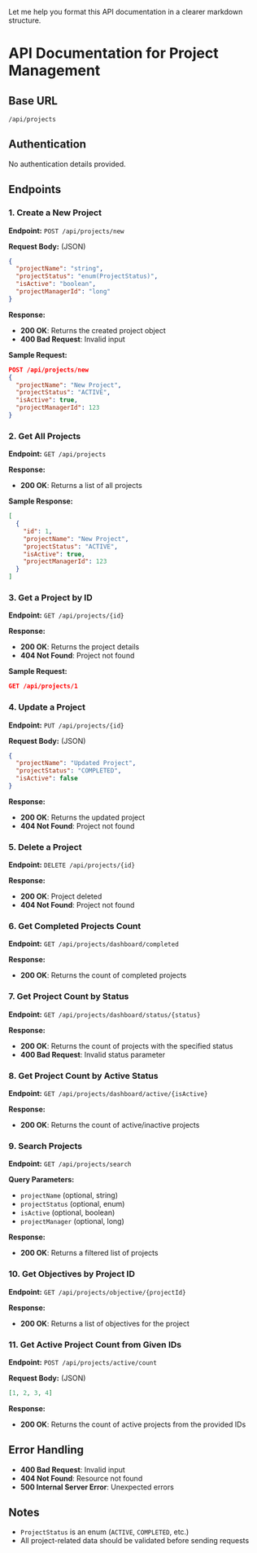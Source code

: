 Let me help you format this API documentation in a clearer markdown structure.

# API Documentation for Project Management

## Base URL
`/api/projects`

## Authentication
No authentication details provided.

## Endpoints

### 1. Create a New Project
**Endpoint:** `POST /api/projects/new`

**Request Body:** (JSON)
```json
{
  "projectName": "string",
  "projectStatus": "enum(ProjectStatus)",
  "isActive": "boolean",
  "projectManagerId": "long"
}
```

**Response:**
- **200 OK**: Returns the created project object
- **400 Bad Request**: Invalid input

**Sample Request:**
```json
POST /api/projects/new
{
  "projectName": "New Project",
  "projectStatus": "ACTIVE",
  "isActive": true,
  "projectManagerId": 123
}
```

### 2. Get All Projects
**Endpoint:** `GET /api/projects`

**Response:**
- **200 OK**: Returns a list of all projects

**Sample Response:**
```json
[
  {
    "id": 1,
    "projectName": "New Project",
    "projectStatus": "ACTIVE",
    "isActive": true,
    "projectManagerId": 123
  }
]
```

### 3. Get a Project by ID
**Endpoint:** `GET /api/projects/{id}`

**Response:**
- **200 OK**: Returns the project details
- **404 Not Found**: Project not found

**Sample Request:**
```json
GET /api/projects/1
```

### 4. Update a Project
**Endpoint:** `PUT /api/projects/{id}`

**Request Body:** (JSON)
```json
{
  "projectName": "Updated Project",
  "projectStatus": "COMPLETED",
  "isActive": false
}
```

**Response:**
- **200 OK**: Returns the updated project
- **404 Not Found**: Project not found

### 5. Delete a Project
**Endpoint:** `DELETE /api/projects/{id}`

**Response:**
- **200 OK**: Project deleted
- **404 Not Found**: Project not found

### 6. Get Completed Projects Count
**Endpoint:** `GET /api/projects/dashboard/completed`

**Response:**
- **200 OK**: Returns the count of completed projects

### 7. Get Project Count by Status
**Endpoint:** `GET /api/projects/dashboard/status/{status}`

**Response:**
- **200 OK**: Returns the count of projects with the specified status
- **400 Bad Request**: Invalid status parameter

### 8. Get Project Count by Active Status
**Endpoint:** `GET /api/projects/dashboard/active/{isActive}`

**Response:**
- **200 OK**: Returns the count of active/inactive projects

### 9. Search Projects
**Endpoint:** `GET /api/projects/search`

**Query Parameters:**
- `projectName` (optional, string)
- `projectStatus` (optional, enum)
- `isActive` (optional, boolean)
- `projectManager` (optional, long)

**Response:**
- **200 OK**: Returns a filtered list of projects

### 10. Get Objectives by Project ID
**Endpoint:** `GET /api/projects/objective/{projectId}`

**Response:**
- **200 OK**: Returns a list of objectives for the project

### 11. Get Active Project Count from Given IDs
**Endpoint:** `POST /api/projects/active/count`

**Request Body:** (JSON)
```json
[1, 2, 3, 4]
```

**Response:**
- **200 OK**: Returns the count of active projects from the provided IDs

## Error Handling
- **400 Bad Request**: Invalid input
- **404 Not Found**: Resource not found
- **500 Internal Server Error**: Unexpected errors

## Notes
- `ProjectStatus` is an enum (`ACTIVE`, `COMPLETED`, etc.)
- All project-related data should be validated before sending requests
